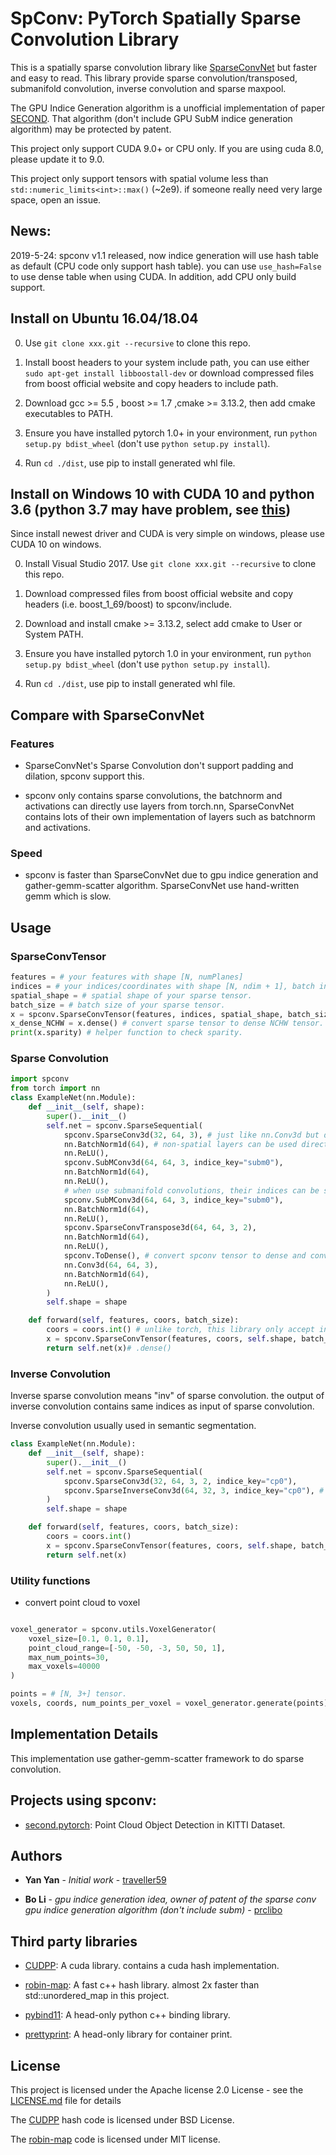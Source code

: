 # SpConv: PyTorch Spatially Sparse Convolution Library

This is a spatially sparse convolution library like [SparseConvNet](https://github.com/facebookresearch/SparseConvNet) but faster and easy to read. This library provide sparse convolution/transposed, submanifold convolution, inverse convolution and sparse maxpool.

The GPU Indice Generation algorithm is a unofficial implementation of paper [SECOND](http://www.mdpi.com/1424-8220/18/10/3337). That algorithm (don't include GPU SubM indice generation algorithm) may be protected by patent.

This project only support CUDA 9.0+ or CPU only. If you are using cuda 8.0, please update it to 9.0.

This project only support tensors with spatial volume less than ```std::numeric_limits<int>::max()``` (~2e9). if someone really need very large space, open an issue.

## News:

2019-5-24: spconv v1.1 released, now indice generation will use hash table as default (CPU code only support hash table). you can use ```use_hash=False``` to use dense table when using CUDA. In addition, add CPU only build support.

## Install on Ubuntu 16.04/18.04

0. Use ```git clone xxx.git --recursive``` to clone this repo.

1. Install boost headers to your system include path, you can use either ```sudo apt-get install libboostall-dev``` or download compressed files from boost official website and copy headers to include path.

2. Download gcc >= 5.5 , boost >= 1.7 ,cmake >= 3.13.2, then add cmake executables to PATH.

3. Ensure you have installed pytorch 1.0+ in your environment, run ```python setup.py bdist_wheel``` (don't use ```python setup.py install```).

4. Run ```cd ./dist```, use pip to install generated whl file.

## Install on Windows 10 with CUDA 10 and python 3.6 (python 3.7 may have problem, see [this](https://github.com/pytorch/pytorch/issues/17233))

Since install newest driver and CUDA is very simple on windows, please use CUDA 10 on windows. 

0. Install Visual Studio 2017. Use ```git clone xxx.git --recursive``` to clone this repo.

1. Download compressed files from boost official website and copy headers (i.e. boost_1_69/boost) to spconv/include.

2. Download and install cmake >= 3.13.2, select add cmake to User or System PATH.

3. Ensure you have installed pytorch 1.0 in your environment, run ```python setup.py bdist_wheel``` (don't use ```python setup.py install```).

4. Run ```cd ./dist```, use pip to install generated whl file.

## Compare with SparseConvNet

### Features

* SparseConvNet's Sparse Convolution don't support padding and dilation, spconv support this.

* spconv only contains sparse convolutions, the batchnorm and activations can directly use layers from torch.nn, SparseConvNet contains lots of their own implementation of layers such as batchnorm and activations.

### Speed

* spconv is faster than SparseConvNet due to gpu indice generation and gather-gemm-scatter algorithm. SparseConvNet use hand-written gemm which is slow.

## Usage

### SparseConvTensor

```Python
features = # your features with shape [N, numPlanes]
indices = # your indices/coordinates with shape [N, ndim + 1], batch index must be put in indices[:, 0]
spatial_shape = # spatial shape of your sparse tensor.
batch_size = # batch size of your sparse tensor.
x = spconv.SparseConvTensor(features, indices, spatial_shape, batch_size)
x_dense_NCHW = x.dense() # convert sparse tensor to dense NCHW tensor.
print(x.sparity) # helper function to check sparity. 
```

### Sparse Convolution

```Python
import spconv
from torch import nn
class ExampleNet(nn.Module):
    def __init__(self, shape):
        super().__init__()
        self.net = spconv.SparseSequential(
            spconv.SparseConv3d(32, 64, 3), # just like nn.Conv3d but don't support group and all([d > 1, s > 1])
            nn.BatchNorm1d(64), # non-spatial layers can be used directly in SparseSequential.
            nn.ReLU(),
            spconv.SubMConv3d(64, 64, 3, indice_key="subm0"),
            nn.BatchNorm1d(64),
            nn.ReLU(),
            # when use submanifold convolutions, their indices can be shared to save indices generation time.
            spconv.SubMConv3d(64, 64, 3, indice_key="subm0"),
            nn.BatchNorm1d(64),
            nn.ReLU(),
            spconv.SparseConvTranspose3d(64, 64, 3, 2),
            nn.BatchNorm1d(64),
            nn.ReLU(),
            spconv.ToDense(), # convert spconv tensor to dense and convert it to NCHW format.
            nn.Conv3d(64, 64, 3),
            nn.BatchNorm1d(64),
            nn.ReLU(),
        )
        self.shape = shape

    def forward(self, features, coors, batch_size):
        coors = coors.int() # unlike torch, this library only accept int coordinates.
        x = spconv.SparseConvTensor(features, coors, self.shape, batch_size)
        return self.net(x)# .dense()
```

### Inverse Convolution

Inverse sparse convolution means "inv" of sparse convolution. the output of inverse convolution contains same indices as input of sparse convolution.

Inverse convolution usually used in semantic segmentation.

```Python
class ExampleNet(nn.Module):
    def __init__(self, shape):
        super().__init__()
        self.net = spconv.SparseSequential(
            spconv.SparseConv3d(32, 64, 3, 2, indice_key="cp0"),
            spconv.SparseInverseConv3d(64, 32, 3, indice_key="cp0"), # need provide kernel size to create weight
        )
        self.shape = shape

    def forward(self, features, coors, batch_size):
        coors = coors.int()
        x = spconv.SparseConvTensor(features, coors, self.shape, batch_size)
        return self.net(x)
```

### Utility functions

* convert point cloud to voxel

```Python

voxel_generator = spconv.utils.VoxelGenerator(
    voxel_size=[0.1, 0.1, 0.1], 
    point_cloud_range=[-50, -50, -3, 50, 50, 1],
    max_num_points=30,
    max_voxels=40000
)

points = # [N, 3+] tensor.
voxels, coords, num_points_per_voxel = voxel_generator.generate(points)
```

## Implementation Details

This implementation use gather-gemm-scatter framework to do sparse convolution.

## Projects using spconv:

* [second.pytorch](https://github.com/traveller59/second.pytorch): Point Cloud Object Detection in KITTI Dataset.

## Authors

* **Yan Yan** - *Initial work* - [traveller59](https://github.com/traveller59)

* **Bo Li** - *gpu indice generation idea, owner of patent of the sparse conv gpu indice generation algorithm (don't include subm)* - [prclibo](https://github.com/prclibo)

## Third party libraries

* [CUDPP](https://github.com/cudpp/cudpp): A cuda library. contains a cuda hash implementation.

* [robin-map](https://github.com/Tessil/robin-map): A fast c++ hash library. almost 2x faster than std::unordered_map in this project.

* [pybind11](https://github.com/pybind/pybind11): A head-only python c++ binding library.

* [prettyprint](https://github.com/louisdx/cxx-prettyprint): A head-only library for container print.

## License

This project is licensed under the Apache license 2.0 License - see the [LICENSE.md](LICENSE.md) file for details

The [CUDPP](https://github.com/cudpp/cudpp) hash code is licensed under BSD License.

The [robin-map](https://github.com/Tessil/robin-map) code is licensed under MIT license.
